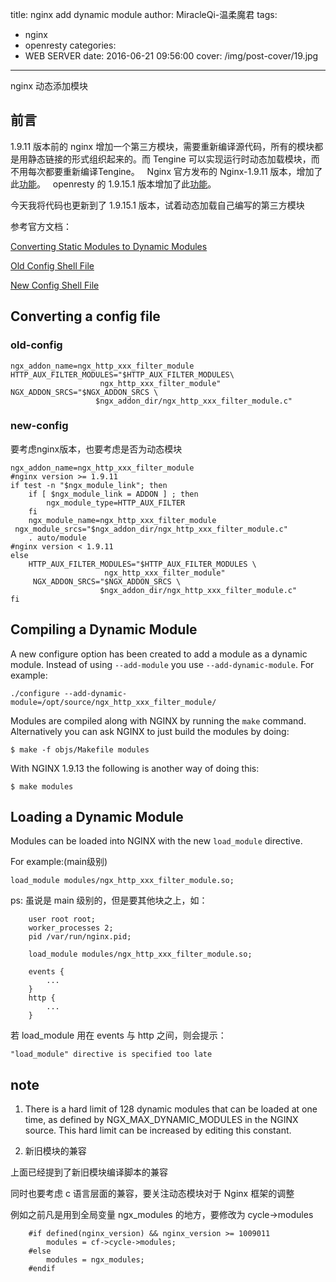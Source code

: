title: nginx add dynamic module
author: MiracleQi-温柔魔君
tags:
  - nginx
  - openresty
categories:
  - WEB SERVER
date: 2016-06-21 09:56:00
cover: /img/post-cover/19.jpg
---
nginx 动态添加模块

## 前言

1.9.11 版本前的 nginx 增加一个第三方模块，需要重新编译源代码，所有的模块都是用静态链接的形式组织起来的。而 Tengine 可以实现运行时动态加载模块，而不用每次都要重新编译Tengine。  
Nginx 官方发布的 Nginx-1.9.11 版本，增加了此[功能](#http://nginx.org/en/CHANGES)。  
openresty 的 1.9.15.1 版本增加了此[功能](#http://openresty.org/cn/changelog-1009015.html)。

今天我将代码也更新到了 1.9.15.1 版本，试着动态加载自己编写的第三方模块

参考官方文档：

[Converting Static Modules to Dynamic Modules](#https://www.nginx.com/resources/wiki/extending/converting)

[Old Config Shell File](#https://www.nginx.com/resources/wiki/extending/old_config)

[New Config Shell File](#https://www.nginx.com/resources/wiki/extending/new_config)

## Converting a config file

### old-config

```
ngx_addon_name=ngx_http_xxx_filter_module
HTTP_AUX_FILTER_MODULES="$HTTP_AUX_FILTER_MODULES\              
                    ngx_http_xxx_filter_module"
NGX_ADDON_SRCS="$NGX_ADDON_SRCS \
                   $ngx_addon_dir/ngx_http_xxx_filter_module.c"
```

### new-config

要考虑nginx版本，也要考虑是否为动态模块

```
ngx_addon_name=ngx_http_xxx_filter_module
#nginx version >= 1.9.11
if test -n "$ngx_module_link"; then   
    if [ $ngx_module_link = ADDON ] ; then          
        ngx_module_type=HTTP_AUX_FILTER   
    fi       
    ngx_module_name=ngx_http_xxx_filter_module    
 ngx_module_srcs="$ngx_addon_dir/ngx_http_xxx_filter_module.c"       
    . auto/module  
#nginx version < 1.9.11
else   
    HTTP_AUX_FILTER_MODULES="$HTTP_AUX_FILTER_MODULES \               
                     ngx_http_xxx_filter_module"    
     NGX_ADDON_SRCS="$NGX_ADDON_SRCS \           
                    $ngx_addon_dir/ngx_http_xxx_filter_module.c"
fi
```
## Compiling a Dynamic Module

A new configure option has been created to add a module as a dynamic module. Instead of using ```--add-module``` you use ```--add-dynamic-module```. For example:

```
./configure --add-dynamic-module=/opt/source/ngx_http_xxx_filter_module/
```

Modules are compiled along with NGINX by running the ```make``` command. Alternatively you can ask NGINX to just build the modules by doing:

```
$ make -f objs/Makefile modules
```

With NGINX 1.9.13 the following is another way of doing this:

```
$ make modules
```
    
## Loading a Dynamic Module

Modules can be loaded into NGINX with the new ```load_module``` directive.

For example:(main级别)
```
load_module modules/ngx_http_xxx_filter_module.so;
```

ps: 虽说是 main 级别的，但是要其他块之上，如：

```
    user root root;
    worker_processes 2;
    pid /var/run/nginx.pid;

    load_module modules/ngx_http_xxx_filter_module.so;

    events {
        ...​
    }​
    http {
        ...​
    }​
```
若 load_module 用在 events 与 http 之间，则会提示：

```
"load_module" directive is specified too late
```

## note

1. There is a hard limit of 128 dynamic modules that can be loaded at one time, as defined by NGX_MAX_DYNAMIC_MODULES in the NGINX source. This hard limit can be increased by editing this constant.

2. 新旧模块的兼容

 上面已经提到了新旧模块编译脚本的兼容

 同时也要考虑 c 语言层面的兼容，要关注动态模块对于 Nginx 框架的调整

 例如之前凡是用到全局变量 ngx_modules 的地方，要修改为 cycle->modules
```
    #if defined(nginx_version) && nginx_version >= 1009011
        modules = cf->cycle->modules;
    #else
        modules = ngx_modules;
    #endif
```